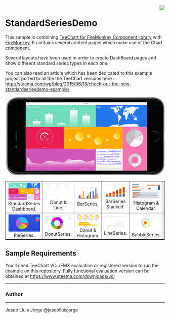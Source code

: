 <a href="https://www.steema.com/product/net_ios">
<img align="right" src="http://www.teechart.net/img/logos/teechart_vcl.png">
</a>

StandardSeriesDemo
==================

This sample is combining [TeeChart for FireMonkey Component library](https://www.steema.com/product/vcl) with [FireMonkey](https://www.embarcadero.com/products/rad-studio/fm-application-platform). 
It contains several content pages which make use of the Chart component. 

Several layouts have been used in order to create DashBoard pages and show different standard series types in each one.

You can also read an article which has been dedicated to this example project ported to all the the TeeChart versions here :
http://steema.com/wp/blog/2015/06/18/check-out-the-new-standardseriesdemo-example/

![](https://github.com/Steema/TeeChart-FireMonkey-samples/blob/master/StandardSeriesDemo/Screenshots/StandardSeriesDemo-FM-Framed.gif?raw=true "TeeChart for FireMonkey")

<table width="720" border="1" cellpadding="5">

<tr>

<td align="center" valign="center">
<a href="img src="https://github.com/Steema/TeeChart-FireMonkey-samples/blob/master/StandardSeriesDemo/Screenshots/image1.png""> 
<img src="https://github.com/Steema/TeeChart-FireMonkey-samples/blob/master/StandardSeriesDemo/Screenshots/image1.png" alt="TeeChart FireMonkey Dashboard" style="width:100px;"/></a>
<br />
StandardSeries Dashboard.
</td>

<td align="center" valign="center">
<a href="img src="https://github.com/Steema/TeeChart-FireMonkey-samples/blob/master/StandardSeriesDemo/Screenshots/image2.png""> 
<img src="https://github.com/Steema/TeeChart-FireMonkey-samples/blob/master/StandardSeriesDemo/Screenshots/image2.png" alt="TeeChart FireMonkey ashboard" style="width:100px;"/></a>
<br />
Donut & Line.
</td>

<td align="center" valign="center">
<a href="img src="https://github.com/Steema/TeeChart-FireMonkey-samples/blob/master/StandardSeriesDemo/Screenshots/image3.png""> 
<img src="https://github.com/Steema/TeeChart-FireMonkey-samples/blob/master/StandardSeriesDemo/Screenshots/image3.png" alt="TeeChart FireMonkey Dashboard" style="width:100px;"/></a>
<br />
BarSeries.
</td>

<td align="center" valign="center">
<a href="img src="https://github.com/Steema/TeeChart-FireMonkey-samples/blob/master/StandardSeriesDemo/Screenshots/image4.png""> 
<img src="https://github.com/Steema/TeeChart-FireMonkey-samples/blob/master/StandardSeriesDemo/Screenshots/image4.png" alt="TeeChart FireMonkey Dashboard" style="width:100px;"/></a>
<br />
BarSeries Stacked.
</td>

<td align="center" valign="center">
<a href="img src="https://github.com/Steema/TeeChart-FireMonkey-samples/blob/master/StandardSeriesDemo/Screenshots/image5.png""> 
<img src="https://github.com/Steema/TeeChart-FireMonkey-samples/blob/master/StandardSeriesDemo/Screenshots/image5.png" alt="TeeChart FireMonkey Dashboard" style="width:100px;"/></a>
<br />
Histogram & Calendar.
</td>

<td align="center" valign="center">
<a href="img src="https://github.com/Steema/TeeChart-FireMonkey-samples/blob/master/StandardSeriesDemo/Screenshots/image6.png""> 
<img src="https://github.com/Steema/TeeChart-FireMonkey-samples/blob/master/StandardSeriesDemo/Screenshots/image6.png" alt="TeeChart FireMonkey Dashboard" style="width:100px;"/></a>
<br />
AreaSeries.
</td>

</tr>

<tr>

<td align="center" valign="center">
<a href="img src="https://github.com/Steema/TeeChart-FireMonkey-samples/blob/master/StandardSeriesDemo/Screenshots/image7.png""> 
<img src="https://github.com/Steema/TeeChart-FireMonkey-samples/blob/master/StandardSeriesDemo/Screenshots/image7.png" alt="TeeChart FireMonkey Dashboard" style="width:100px;"/></a>
<br />
PieSeries.
</td>

<td align="center" valign="center">
<a href="img src="https://github.com/Steema/TeeChart-FireMonkey-samples/blob/master/StandardSeriesDemo/Screenshots/image8.png""> 
<img src="https://github.com/Steema/TeeChart-FireMonkey-samples/blob/master/StandardSeriesDemo/Screenshots/image8.png" alt="TeeChart FireMonkey Dashboard" style="width:100px;"/></a>
<br />
DonutSeries.
</td>

<td align="center" valign="center">
<a href="img src="https://github.com/Steema/TeeChart-FireMonkey-samples/blob/master/StandardSeriesDemo/Screenshots/image9.png""> 
<img src="https://github.com/Steema/TeeChart-FireMonkey-samples/blob/master/StandardSeriesDemo/Screenshots/image9.png" alt="TeeChart FireMonkey Dashboard" style="width:100px;"/></a>
<br />
Donut & Histogram.
</td>

<td align="center" valign="center">
<a href="img src="https://github.com/Steema/TeeChart-FireMonkey-samples/blob/master/StandardSeriesDemo/Screenshots/image10.png""> 
<img src="https://github.com/Steema/TeeChart-FireMonkey-samples/blob/master/StandardSeriesDemo/Screenshots/image10.png" alt="TeeChart FireMonkey Dashboard" style="width:100px;"/></a>
<br />
LineSeries.
</td>

<td align="center" valign="center">
<a href="img src="https://github.com/Steema/TeeChart-FireMonkey-samples/blob/master/StandardSeriesDemo/Screenshots/image11.png""> 
<img src="https://github.com/Steema/TeeChart-FireMonkey-samples/blob/master/StandardSeriesDemo/Screenshots/image11.png" alt="TeeChart FireMonkey Dashboard" style="width:100px;"/></a>
<br />
BubbleSeries.
</td>

<td align="center" valign="center">
<a href="img src="https://github.com/Steema/TeeChart-FireMonkey-samples/blob/master/StandardSeriesDemo/Screenshots/image12.png""> 
<img src="https://github.com/Steema/TeeChart-FireMonkey-samples/blob/master/StandardSeriesDemo/Screenshots/image12.png" alt="TeeChart FireMonkey Dashboard" style="width:100px;"/></a>
<br />
LineSeries.
</td>

</tr>

</table>


## Sample Requirements

You'll need TeeChart VCL/FMX evaluation or registered version to run the example on this repository. Fully functional evaluation version can be obtained at https://www.steema.com/downloads/vcl

---
### Author
------
Josep Lluis Jorge
@joseplluisjorge
